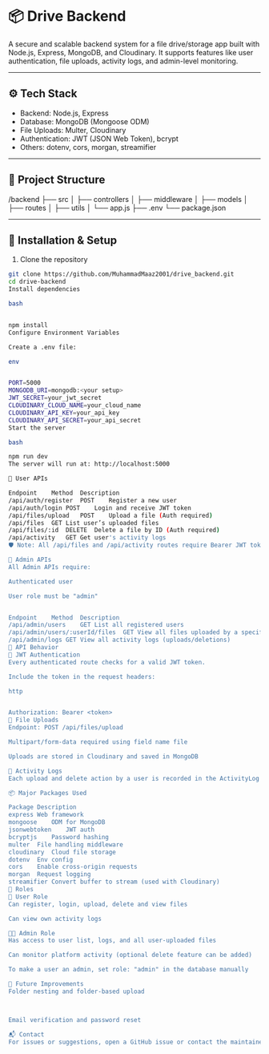 # 📦 Drive Backend

A secure and scalable backend system for a file drive/storage app built with Node.js, Express, MongoDB, and Cloudinary. It supports features like user authentication, file uploads, activity logs, and admin-level monitoring.

---

## ⚙️ Tech Stack

- Backend: Node.js, Express
- Database: MongoDB (Mongoose ODM)
- File Uploads: Multer, Cloudinary
- Authentication: JWT (JSON Web Token), bcrypt
- Others: dotenv, cors, morgan, streamifier

---

## 📁 Project Structure

/backend ├── src │ ├── controllers │ ├── middleware │ ├── models │ ├── routes │ ├── utils │ └── app.js ├── .env └── package.json




---

## 🚀 Installation & Setup

1. Clone the repository

```bash
git clone https://github.com/MuhammadMaaz2001/drive_backend.git
cd drive-backend
Install dependencies

bash


npm install
Configure Environment Variables

Create a .env file:

env


PORT=5000
MONGODB_URI=mongodb:<your setup>
JWT_SECRET=your_jwt_secret
CLOUDINARY_CLOUD_NAME=your_cloud_name
CLOUDINARY_API_KEY=your_api_key
CLOUDINARY_API_SECRET=your_api_secret
Start the server

bash

npm run dev
The server will run at: http://localhost:5000

👤 User APIs

Endpoint	Method	Description
/api/auth/register	POST	Register a new user
/api/auth/login	POST	Login and receive JWT token
/api/files/upload	POST	Upload a file (Auth required)
/api/files	GET	List user’s uploaded files
/api/files/:id	DELETE	Delete a file by ID (Auth required)
/api/activity	GET	Get user's activity logs
🛡️ Note: All /api/files and /api/activity routes require Bearer JWT token in headers.

🔐 Admin APIs
All Admin APIs require:

Authenticated user

User role must be "admin"


Endpoint	Method	Description
/api/admin/users	GET	List all registered users
/api/admin/users/:userId/files	GET	View all files uploaded by a specific user
/api/admin/logs	GET	View all activity logs (uploads/deletions)
🔄 API Behavior
🔐 JWT Authentication
Every authenticated route checks for a valid JWT token.

Include the token in the request headers:

http


Authorization: Bearer <token>
📁 File Uploads
Endpoint: POST /api/files/upload

Multipart/form-data required using field name file

Uploads are stored in Cloudinary and saved in MongoDB

📜 Activity Logs
Each upload and delete action by a user is recorded in the ActivityLog collection.

📦 Major Packages Used

Package	Description
express	Web framework
mongoose	ODM for MongoDB
jsonwebtoken	JWT auth
bcryptjs	Password hashing
multer	File handling middleware
cloudinary	Cloud file storage
dotenv	Env config
cors	Enable cross-origin requests
morgan	Request logging
streamifier	Convert buffer to stream (used with Cloudinary)
👥 Roles
👤 User Role
Can register, login, upload, delete and view files

Can view own activity logs

🧑‍💼 Admin Role
Has access to user list, logs, and all user-uploaded files

Can monitor platform activity (optional delete feature can be added)

To make a user an admin, set role: "admin" in the database manually

📌 Future Improvements
Folder nesting and folder-based upload



Email verification and password reset

📬 Contact
For issues or suggestions, open a GitHub issue or contact the maintainer.